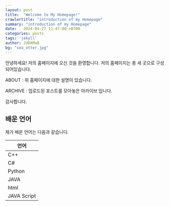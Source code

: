 ```yaml
---
layout: post
title:  "Welcome to My Homepage!"
crawlertitle: "introduction of my Homepage"
summary: "introduction of my Homepage"
date:   2024-04-27 11:47:00 +0700
categories: posts
tags: 'jekyll'
author: JUDAMaB
bg: "sea_otter.jpg"
---
```


안녕하세요! 저의 홈페이지에 오신 것을 환영합니다.
저의 홈페이지는 총 세 곳으로 구성되어있습니다.

ABOUT : 위 홈페이지에 대한 설명이 있습니다.

ARCHIVE : 업로드된 포스트를 모아놓은 아카이브 입니다.


감사합니다.

## 배운 언어

제가 배운 언어는 다음과 같습니다.

| 언어        |
| ----------- |
| C++         |
| C#          |
| Python      |
| JAVA        |
| html        |
| JAVA Script |


[jekyll-docs]: http://jekyllrb.com/docs/home
